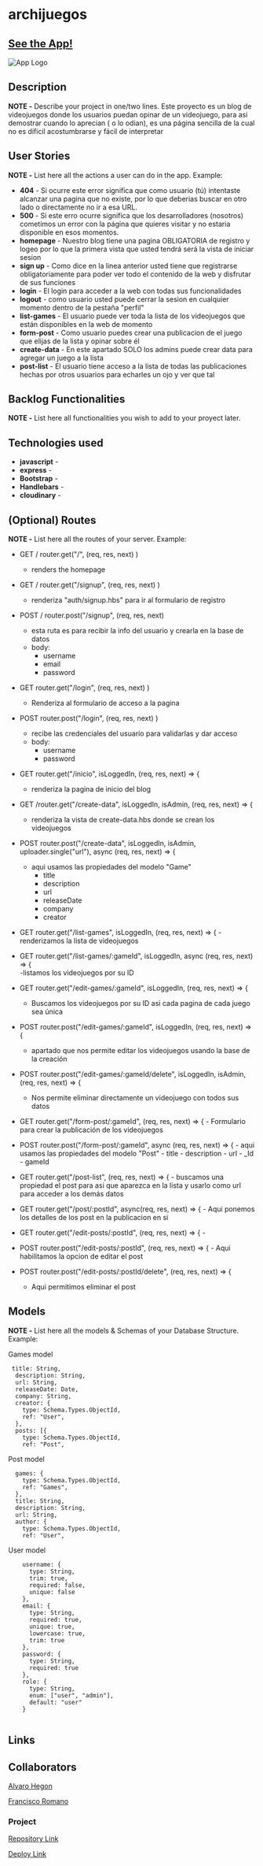# archijuegos

## [See the App!](https://archijuegos.adaptable.app/)

![App Logo](https://github.com/Franromano130/archijuegos/assets/128600279/f9d84277-6d9b-4dab-9fb0-065723295a9e)


## Description

**NOTE -** Describe your project in one/two lines.
Este proyecto es un blog de videojuegos donde los usuarios puedan opinar de un videojuego, para asi demostrar cuando lo aprecian ( o lo odian), es una página sencilla de la cual no es dificil acostumbrarse y fácil de interpretar 
 
## User Stories

**NOTE -**  List here all the actions a user can do in the app. Example:

- **404** - Si ocurre este error significa que como usuario (tú) intentaste alcanzar una pagina que no existe, por lo que deberias buscar en otro lado o directamente no ir a esa URL. 
- **500** - Si este erro ocurre significa que los desarrolladores (nosotros) cometimos un error con la página que quieres visitar y no estaria disponible en esos momentos.
- **homepage** - Nuestro blog tiene una pagina OBLIGATORIA de registro y logeo por lo que la primera vista que usted tendrá será la vista de iniciar sesion
- **sign up** - Como dice en la linea anterior usted tiene que registrarse obligatoriamente para poder ver todo el contenido de la web  y disfrutar de sus funciones  
- **login** - El login para acceder a la web con todas sus funcionalidades 
- **logout** - como usuario usted puede cerrar la sesion en cualquier momento dentro de la pestaña "perfil"
- **list-games** - El usuario puede ver toda la lista de los videojuegos que están disponibles en la web de momento
- **form-post** - Como usuario puedes crear una publicacion de el juego que elijas de la lista y opinar sobre él
- **create-data** - En este apartado SOLO los admins puede crear data para agregar un juego a la lista 
- **post-list** - El usuario tiene acceso a la lista de todas las publicaciones hechas por otros usuarios para echarles un ojo y ver que tal

## Backlog Functionalities

**NOTE -** List here all functionalities you wish to add to your proyect later.

## Technologies used

- **javascript** -
- **express** -
- **Bootstrap** -
- **Handlebars** -
- **cloudinary** -


## (Optional) Routes

**NOTE -** List here all the routes of your server. Example:

- GET / router.get("/", (req, res, next) )
  - renders the homepage
- GET / router.get("/signup", (req, res, next) ) 
  - renderiza "auth/signup.hbs" para ir al formulario de registro
- POST / router.post("/signup", (req, res, next)
  - esta ruta es para recibir la info del usuario y crearla en la base de datos
  - body:
    - username
    - email
    - password
- GET router.get("/login", (req, res, next) ) 
  - Renderiza al formulario de acceso a la pagina
- POST router.post("/login", (req, res, next) ) 
  - recibe las credenciales del usuario para validarlas y dar acceso
  - body:
    - username
    - password

- GET router.get("/inicio", isLoggedIn, (req, res, next) => {
  -  renderiza la pagina de inicio del blog
- GET /router.get("/create-data", isLoggedIn, isAdmin, (req, res, next) => {
  - renderiza la vista de create-data.hbs donde se crean los videojuegos

- POST router.post("/create-data", isLoggedIn, isAdmin, uploader.single("url"), async (req, res, next) => {
   - aqui usamos las propiedades del modelo "Game"
      - title
      - description
      - url
      - releaseDate
      - company
      - creator
- GET router.get("/list-games", isLoggedIn, (req, res, next) => {
    -renderizamos la lista de videojuegos
- GET router.get("/list-games/:gameId", isLoggedIn, async (req, res, next) => {   
     -listamos los videojuegos por su ID 
- GET router.get("/edit-games/:gameId", isLoggedIn, (req, res, next) => {   
     -   Buscamos los videojuegos por su ID asi cada pagina de cada juego sea única 
- POST router.post("/edit-games/:gameId", isLoggedIn, (req, res, next) => {
     - apartado que nos permite editar los videojuegos usando la base de la creación
- POST router.post("/edit-games/:gameId/delete", isLoggedIn, isAdmin, (req, res, next) => {
     - Nos permite eliminar directamente un videojuego con todos sus datos
- GET router.get("/form-post/:gameId", (req, res, next) => {
      - Formulario para crear la publicación de los videojuegos
- POST router.post("/form-post/:gameId", async (req, res, next) => {
      - aqui usamos las propiedades del modelo "Post"
            - title
            - description
            - url
            - _Id
            - gameId
- GET router.get("/post-list", (req, res, next) => {
      - buscamos una propiedad el post para asi que aparezca en la lista y usarlo como url para acceder a los demás datos
- GET router.get("/post/:postId", async(req, res, next) => {
      - Aqui ponemos los detalles de los post en la publicacion en si
- GET router.get("/edit-posts/:postId", (req, res, next) => {
      -
- POST router.post("/edit-posts/:postId", (req, res, next) => {
      - Aqui habilitamos la opcion de editar el post
- POST router.post("/edit-posts/:postId/delete", (req, res, next) => {
     - Aqui permitimos eliminar el post




## Models

**NOTE -** List here all the models & Schemas of your Database Structure. Example: 

Games model
 
```
 title: String,
  description: String,
  url: String,
  releaseDate: Date,
  company: String,
  creator: {
    type: Schema.Types.ObjectId,
    ref: "User",
  },
  posts: [{
    type: Schema.Types.ObjectId,
    ref: "Post",
```

Post model

```
  games: {
    type: Schema.Types.ObjectId,
    ref: "Games",
  },
  title: String,
  description: String,
  url: String,
  author: {
    type: Schema.Types.ObjectId,
    ref: "User",
``` 

User model


```
    username: {
      type: String,
      trim: true, 
      required: false,
      unique: false
    },
    email: {
      type: String,
      required: true,
      unique: true,
      lowercase: true,
      trim: true
    },
    password: {
      type: String,
      required: true
    },
    role: {
      type: String,
      enum: ["user", "admin"],
      default: "user"
    }


``` 


## Links

## Collaborators

[Alvaro Hegon](https://github.com/alvaritohegon)

[Francisco Romano](https://github.com/Franromano130)

### Project

[Repository Link](https://github.com/Franromano130/archijuegos)

[Deploy Link](https://archijuegos.adaptable.app/)
